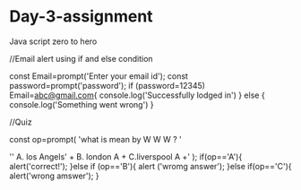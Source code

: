 # Day-3-assignment
Java script zero to hero


//Email alert using if and else condition


const Email=prompt('Enter your email id');
const password=prompt('password');
if (password=12345) Email=abc@gmail.com{
  console.log('Successfully lodged in')
} else {
  console.log('Something went wrong')
}

//Quiz 


const op=prompt(
 'what is mean by W W W ? '
 
'' A. los Angels' +
 B. london A  +
 C.liverspool A  +'
 );
 if(op=='A'){
   alert('correct!');
 }else if (op=='B'){
 alert ('wromg answer');
 }else if(op=='C'){
   alert('wrong amswer');
 }
